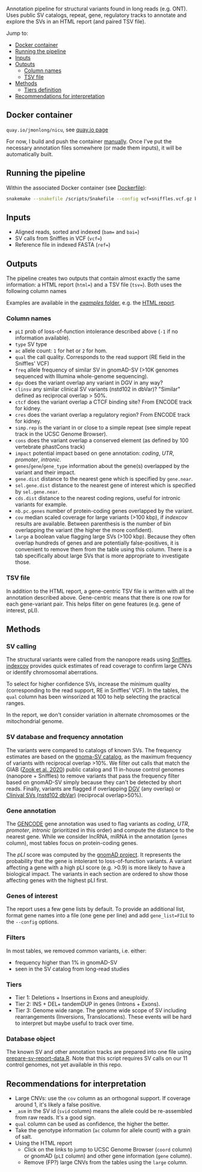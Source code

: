 Annotation pipeline for structural variants found in long reads (e.g. ONT). 
Uses public SV catalogs, repeat, gene, regulatory tracks to annotate and explore the SVs in an HTML report (and paired TSV file).

Jump to:
- [Docker container](#docker-container)
- [Running the pipeline](#running-the-pipeline)
- [Inputs](#inputs)
- [Outputs](#outputs)
    - [Column names](#column-names)
    - [TSV file](#tsv-file)
- [Methods](#methods)
    - [Tiers definition](#tiers)
- [Recommendations for interpretation](#recommendations-for-interpretation)

## Docker container

`quay.io/jmonlong/nicu`, see [quay.io page](https://quay.io/repository/jmonlong/svnicu)

For now, I build and push the container [manually](buil_docker.sh). 
Once I've put the necessary annotation files somewhere (or made them inputs), it will be automatically built.

## Running the pipeline

Within the associated Docker container (see [Dockerfile](Dockerfile)):

```sh
snakemake --snakefile /scripts/Snakefile --config vcf=sniffles.vcf.gz bam=reads.bam bai=reads.bam.bai html=sv-report.html tsv=sv-annotated.tsv --cores 2
```

## Inputs

- Aligned reads, sorted and indexed (`bam=` and `bai=`)
- SV calls from Sniffles in VCF (`vcf=`)
- Reference file in indexed FASTA (`ref=`)

## Outputs

The pipeline creates two outputs that contain almost exactly the same information: a HTML report (`html=`) and a TSV file (`tsv=`).
Both uses the following column names

Examples are available in the [*examples* folder](examples), e.g. the [HTML report](examples/sv-report.html).

### Column names

- `pLI` prob of  loss-of-function intolerance described above (`-1` if no information available).
- `type` SV type
- `ac` allele count: `1` for het or `2` for hom.
- `qual` the call quality. Corresponds to the read support (RE field in the Sniffles' VCF)
- `freq` allele frequency of similar SV in gnomAD-SV (>10K genomes sequenced with Illumina whole-genome sequencing).
- `dgv` does the variant overlap any variant in DGV in any way?
- `clinsv` any similar clinical SV variants (nstd102 in dbVar)? "Similar" defined as reciprocal overlap > 50%.
- `ctcf` does the variant overlap a CTCF binding site? From ENCODE track for kidney.
- `cres` does the variant overlap a regulatory region? From ENCODE track for kidney.
- `simp.rep` is the variant in or close to a simple repeat (see simple repeat track in the UCSC Genome Browser).
- `cons` does the variant overlap a conserved element (as defined by 100 vertebrate phastCons track)
- `impact` potential impact based on gene annotation: *coding*, *UTR*, *promoter*, *intronic*.
- `genes`/`gene`/`gene_type` information about the gene(s) overlapped by the variant and their impact.
- `gene.dist` distance to the nearest gene which is specified by `gene.near`.
- `sel.gene.dist` distance to the nearest gene of interest which is specified by `sel.gene.near`.
- `cds.dist` distance to the nearest coding regions, useful for intronic variants for example.
- `nb.pc.genes` number of protein-coding genes overlapped by the variant.
- `cov` median scaled coverage for large variants (>100 kbp), if *indexcov* results are available. Between parenthesis is the number of bin overlapping the variant (the higher the more confident).
- `large` a boolean value flagging large SVs (>100 kbp). Because they often overlap hundreds of genes and are potentially false-positives, it is convenient to remove them from the table using this column. There is a tab specifically about large SVs that is more appropriate to investigate those.

### TSV file

In addition to the HTML report, a gene-centric TSV file is written with all the annotation described above.
Gene-centric means that there is one row for each gene-variant pair.
This helps filter on gene features (e.g. gene of interest, pLI).


## Methods

### SV calling 

The structural variants were called from the nanopore reads using [Sniffles](https://github.com/fritzsedlazeck/Sniffles).
[indexcov](https://github.com/brentp/goleft/tree/master/indexcov) provides quick estimates of read coverage to confirm large CNVs or identify chromosomal aberrations. 

To select for higher confidence SVs, increase the minimum quality (corresponding to the read support, RE in Sniffles' VCF). 
In the tables, the `qual` column has been winsorized at 100 to help selecting the practical ranges.

In the report, we don't consider variation in alternate chromosomes or the mitochondrial genome.

### SV database and frequency annotation

The variants were compared to catalogs of known SVs.
The frequency estimates are based on the [gnoma-SV catalog](https://macarthurlab.org/2019/03/20/structural-variants-in-gnomad/), as the maximum frequency of variants with reciprocal overlap >10%.
We filter out calls that match the GIAB ([Zook et al. 2020](https://pubmed.ncbi.nlm.nih.gov/32541955/)) public catalog and 11 in-house control genomes (nanopore + Sniffles) to remove variants that pass the frequency filter based on gnomAD-SV simply because they can't be detected by short reads.
Finally, variants are flagged if overlapping [DGV](http://dgv.tcag.ca/dgv/app/home) (any overlap) or [Clinival SVs (nstd102 dbVar)](https://www.ncbi.nlm.nih.gov/dbvar/studies/nstd102/) (reciprocal overlap>50%).

### Gene annotation

The [GENCODE](https://www.gencodegenes.org/) gene annotation was used to flag variants as *coding*, *UTR*, *promoter*, *intronic* (prioritized in this order) and compute the distance to the nearest gene.
While we consider lncRNA, miRNA in the annotation (`genes` column), most tables focus on protein-coding genes.

The *pLI* score was computed by the [gnomAD project](https://gnomad.broadinstitute.org/).
It represents the probability that the gene is intolerant to loss-of-function variants.
A variant affecting a gene with a high pLI score (e.g. >0.9) is more likely to have a biological impact.
The variants in each section are ordered to show those affecting genes with the highest pLI first.

### Genes of interest

The report uses a few gene lists by default.
To provide an additional list, format gene names into a file (one gene per line) and add `gene_list=FILE` to the `--config` options.

### Filters

In most tables, we removed common variants, i.e. either:

- frequency higher than 1% in gnomAD-SV
- seen in the SV catalog from long-read studies

### Tiers

- Tier 1: Deletions + Insertions in Exons and aneuploidy. 
- Tier 2: INS + DEL+ tandemDUP in genes (Introns + Exons).
- Tier 3: Genome wide range. The genome wide scope of SV including rearrangements (Inversions, Translocations). These events will be hard to interpret but maybe useful to track over time. 

### Database object

The known SV and other annotation tracks are prepared into one file using [prepare-sv-report-data.R](prepare-sv-report-data.R). 
Note that this script requires SV calls on our 11 control genomes, not yet available in this repo.

## Recommendations for interpretation

- Large CNVs: use the `cov` column as an orthogonal support. If coverage around 1, it's likely a false positive.
- `_asm` in the SV id (`svid` column) means the allele could be re-assembled from raw reads. It's a good sign.
- `qual` column can be used as confidence, the higher the better.
- Take the genotype information (`ac` column for allele count) with a grain of salt.
- Using the HTML report
    - Click on the links to jump to UCSC Genome Browser (`coord` column) or gnomAD (`pLI` column) and other gene information (`gene` column).
    - Remove (FP?) large CNVs from the tables using the `large` column. 
